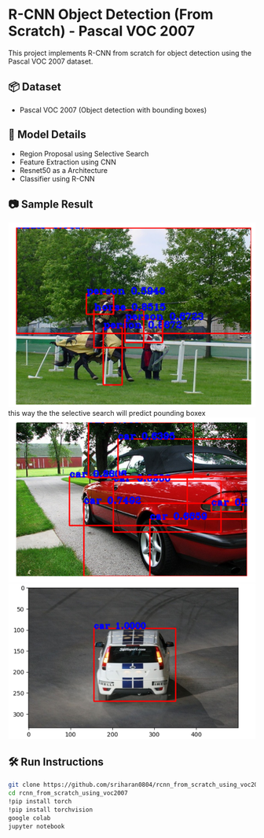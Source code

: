 # R-CNN Object Detection (From Scratch) - Pascal VOC 2007

This project implements R-CNN from scratch for object detection using the Pascal VOC 2007 dataset.

## 📦 Dataset
- Pascal VOC 2007 (Object detection with bounding boxes)

## 🧠 Model Details
- Region Proposal using Selective Search
- Feature Extraction using CNN
- Resnet50 as a Architecture
- Classifier using  R-CNN


## 📷 Sample Result
![alt text](image.png)
this way the the selective search will predict pounding boxex
![alt text](image-1.png)
![alt text](image-2.png)

## 🛠️ Run Instructions
```bash
git clone https://github.com/sriharan0804/rcnn_from_scratch_using_voc2007.git
cd rcnn_from_scratch_using_voc2007
!pip install torch
!pip install torchvision
google colab
jupyter notebook